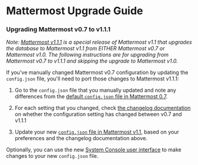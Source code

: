 # Mattermost Upgrade Guide

### Upgrading Mattermost v0.7 to v1.1.1

_Note: [Mattermost v1.1.1](https://github.com/mattermost/platform/releases/tag/v1.1.1) is a special release of Mattermost v1.1 that upgrades the database to Mattermost v1.1 from EITHER Mattermost v0.7 or Mattermost v1.0. The following instructions are for upgrading from Mattermost v0.7 to v1.1.1 and skipping the upgrade to Mattermost v1.0._

If you've manually changed Mattermost v0.7 configuration by updating the `config.json` file, you'll need to port those changes to Mattermost v1.1.1: 

1. Go to the `config.json` file that you manually updated and note any differences from the [default `config.json` file in Mattermost 0.7](https://github.com/mattermost/platform/blob/v0.7.0/config/config.json). 

2. For each setting that you changed, check [the changelog documentation](https://github.com/mattermost/platform/blob/master/CHANGELOG.md#configjson-changes-from-v07-to-v10) on whether the configuration setting has changed between v0.7 and v1.1.1

3. Update your new [`config.json` file in Mattermost v1.1](https://github.com/mattermost/platform/blob/v1.1.0/config/config.json), based on your preferences and the changelog documentation above. 

Optionally, you can use the new [System Console user interface](https://github.com/mattermost/platform/blob/master/doc/install/Configuration-Settings.md) to make changes to your new `config.json` file. 



